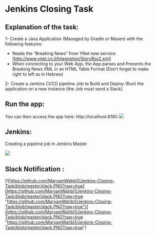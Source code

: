 # Jenkins Closing Task
## Explanation of the task:
1- Create a Java Application (Managed by Gradle or Maven) with the following features:
- Reads the “Breaking News” from YNet new service:
[http://www.ynet.co.il/Integration/StoryRss2.xml]
- When connecting to your Web App, the App parses and Presents the Breaking
News XML in an HTML Table Format (Don’t forget to make right to left as in
Hebrew)

2- Create a Jenkins CI/CD pipeline Job to Build and Deploy (Run) the application on a new
instance (the Job must send a Slack).

## Run the app:
You can then access the app here: http://localhost:8180
[![](https://github.com/MaryamWahbi1/JenkinsHW/blob/master/htmlll.PNG?raw=true)](https://github.com/MaryamWahbi1/JenkinsHW/blob/master/htmlll.PNG?raw=true)

## Jenkins:
Creating a pipeline job in Jenkins Master

[![](https://github.com/MaryamWahbi1/JenkinsHW/blob/master/pipline.PNG?raw=true)](https://github.com/MaryamWahbi1/JenkinsHW/blob/master/pipline.PNG?raw=true)

## Slack Notification :
[![https://github.com/MaryamWahbi1/Jenkins-Closing-Task/blob/master/slack.PNG?raw=true](https://github.com/MaryamWahbi1/Jenkins-Closing-Task/blob/master/slack.PNG?raw=true "https://github.com/MaryamWahbi1/Jenkins-Closing-Task/blob/master/slack.PNG?raw=true")](https://github.com/MaryamWahbi1/Jenkins-Closing-Task/blob/master/slack.PNG?raw=true "https://github.com/MaryamWahbi1/Jenkins-Closing-Task/blob/master/slack.PNG?raw=true")
